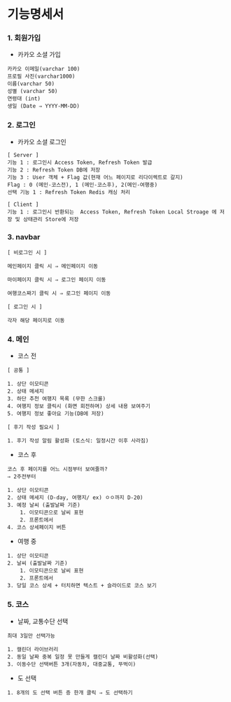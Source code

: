 # 기능명세서

### 1. 회원가입
- 카카오 소셜 가입
```
카카오 이메일(varchar 100)
프로필 사진(varchar1000)
이름(varchar 50)
성별 (varchar 50)
연령대 (int)
생일 (Date ⇒ YYYY-MM-DD)
```

### 2. 로그인
- 카카오 소셜 로그인
```
[ Server ]
기능 1 : 로그인시 Access Token, Refresh Token 발급
기능 2 : Refresh Token DB에 저장
기능 3 : User 객체 + Flag 값(현재 어느 페이지로 리다이렉트로 갈지)
Flag : 0 (메인-코스전), 1 (메인-코스후), 2(메인-여행중)
선택 기능 1 : Refresh Token Redis 캐싱 처리 

[ Client ] 
기능 1 : 로그인시 반환되는  Access Token, Refresh Token Local Stroage 에 저장 및 상태관리 Store에 저장
```

### 3. navbar

```
[ 비로그인 시 ]

메인페이지 클릭 시 ⇒ 메인페이지 이동

마이페이지 클릭 시 ⇒ 로그인 페이지 이동

여행코스짜기 클릭 시 ⇒ 로그인 페이지 이동

[ 로그인 시 ]

각자 해당 페이지로 이동
```

### 4. 메인


- 코스 전
```
[ 공통 ] 

1. 상단 이모티콘
2. 상태 메세지
3. 하단 추천 여행지 목록 (무한 스크롤)
4. 여행지 정보 클릭시 (화면 회전하며) 상세 내용 보여주기
5. 여행지 정보 좋아요 기능(DB에 저장)

[ 후기 작성 필요시 ]

1. 후기 작성 알림 활성화 (토스식: 일정시간 이후 사라짐)
```

- 코스 후
```
코스 후 페이지를 어느 시점부터 보여줄까?
⇒ 2주전부터

1. 상단 이모티콘
2. 상태 메세지 (D-day, 여행지/ ex) ㅇㅇ까지 D-20)
3. 예정 날씨 (출발날짜 기준)
    1. 이모티콘으로 날씨 표현
    2. 프론트에서
4. 코스 상세페이지 버튼
```

- 여행 중
```
1. 상단 이모티콘
2. 날씨 (출발날짜 기준)
    1. 이모티콘으로 날씨 표현
    2. 프론트에서
3. 당일 코스 상세 + 터치하면 텍스트 + 슬라이드로 코스 보기
```

### 5. 코스

- 날짜, 교통수단 선택
```
최대 3일만 선택가능

1. 캘린더 라이브러리
2. 동일 날짜 중복 일정 못 만들게 캘린더 날짜 비활성화(선택)
3. 이동수단 선택버튼 3개(자동차, 대중교통, 뚜벅이)
```

- 도 선택
```
1. 8개의 도 선택 버튼 증 한개 클릭 ⇒ 도 선택하기
```
